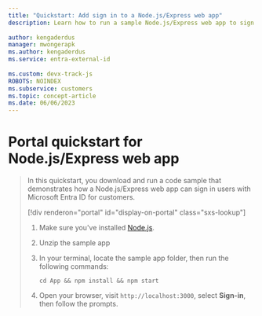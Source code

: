 ```yaml
---
title: "Quickstart: Add sign in to a Node.js/Express web app"
description: Learn how to run a sample Node.js/Express web app to sign in users
 
author: kengaderdus
manager: mwongerapk
ms.author: kengaderdus
ms.service: entra-external-id
 
ms.custom: devx-track-js
ROBOTS: NOINDEX
ms.subservice: customers
ms.topic: concept-article
ms.date: 06/06/2023
---
```


# Portal quickstart for Node.js/Express web app

> In this quickstart, you download and run a code sample that demonstrates how a Node.js/Express web app can sign in users with Microsoft Entra ID for customers.
>
> [!div renderon="portal" id="display-on-portal" class="sxs-lookup"]
> 1. Make sure you've installed [Node.js](https://nodejs.org/en/download/).
>
> 1. Unzip the sample app
>
> 1. In your terminal, locate the sample app folder, then run the following commands:
>
>     ```console
>     cd App && npm install && npm start
>     ```
>
> 1. Open your browser, visit `http://localhost:3000`, select **Sign-in**, then follow the prompts.
>
